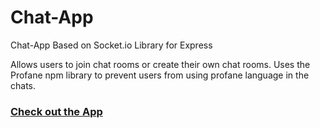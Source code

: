 # Chat-App
Chat-App Based on Socket.io Library for Express

Allows users to join chat rooms or create their own chat rooms. Uses the Profane npm library to prevent users from using profane language in the chats.

### [Check out the App](https://sach-chat-app.herokuapp.com/)
